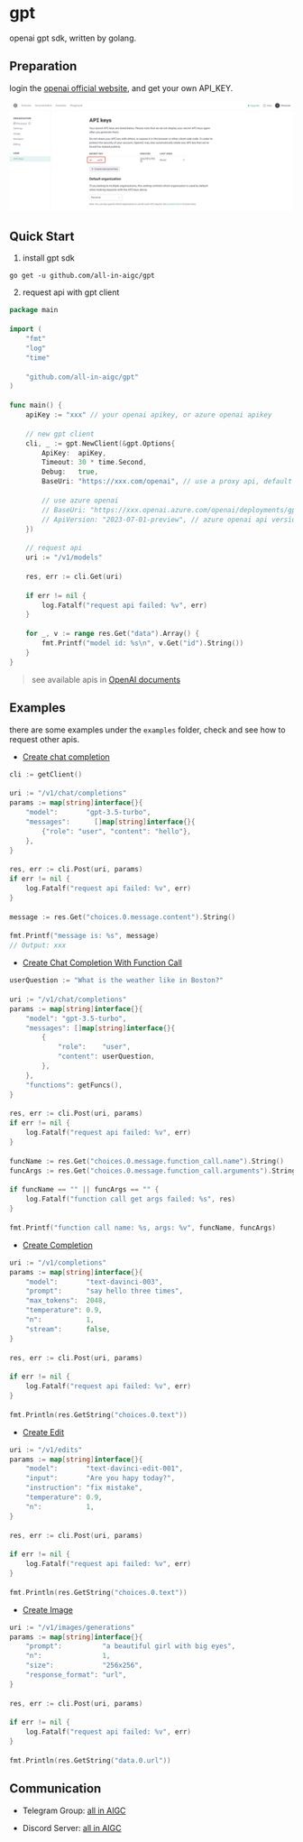 # gpt

openai gpt sdk, written by golang.

## Preparation

login the [openai official website](https://beta.openai.com/account/api-keys), and get your own API_KEY.

![](./images/get_api_key.jpg)

## Quick Start

1. install gpt sdk

```shell
go get -u github.com/all-in-aigc/gpt
```

2. request api with gpt client

```go
package main

import (
	"fmt"
	"log"
	"time"

	"github.com/all-in-aigc/gpt"
)

func main() {
	apiKey := "xxx" // your openai apikey, or azure openai apikey

	// new gpt client
	cli, _ := gpt.NewClient(&gpt.Options{
		ApiKey:  apiKey,
		Timeout: 30 * time.Second,
		Debug:   true,
		BaseUri: "https://xxx.com/openai", // use a proxy api, default baseuri is https://api.openai.com

		// use azure openai
		// BaseUri: "https://xxx.openai.azure.com/openai/deployments/gpt-35-turbo-16k", // your azure openai endpoint
		// ApiVersion: "2023-07-01-preview", // azure openai api version
	})

	// request api
	uri := "/v1/models"

	res, err := cli.Get(uri)

	if err != nil {
		log.Fatalf("request api failed: %v", err)
	}

	for _, v := range res.Get("data").Array() {
		fmt.Printf("model id: %s\n", v.Get("id").String())
	}
}
```

> see available apis in [OpenAI documents](https://beta.openai.com/docs/api-reference/completions/create)

## Examples

there are some examples under the `examples` folder, check and see how to request other apis.

- [Create chat completion](https://platform.openai.com/docs/api-reference/chat/create)

```go
cli := getClient()

uri := "/v1/chat/completions"
params := map[string]interface{}{
	"model":       "gpt-3.5-turbo",
	"messages":      []map[string]interface{}{
		{"role": "user", "content": "hello"},
	},
}

res, err := cli.Post(uri, params)
if err != nil {
	log.Fatalf("request api failed: %v", err)
}

message := res.Get("choices.0.message.content").String()

fmt.Printf("message is: %s", message)
// Output: xxx
```

- [Create Chat Completion With Function Call](https://platform.openai.com/docs/api-reference/chat/create)

```go
userQuestion := "What is the weather like in Boston?"

uri := "/v1/chat/completions"
params := map[string]interface{}{
	"model": "gpt-3.5-turbo",
	"messages": []map[string]interface{}{
		{
			"role":    "user",
			"content": userQuestion,
		},
	},
	"functions": getFuncs(),
}

res, err := cli.Post(uri, params)
if err != nil {
	log.Fatalf("request api failed: %v", err)
}

funcName := res.Get("choices.0.message.function_call.name").String()
funcArgs := res.Get("choices.0.message.function_call.arguments").String()

if funcName == "" || funcArgs == "" {
	log.Fatalf("function call get args failed: %s", res)
}

fmt.Printf("function call name: %s, args: %v", funcName, funcArgs)
```

- [Create Completion](https://beta.openai.com/docs/api-reference/completions/create)

```go
uri := "/v1/completions"
params := map[string]interface{}{
	"model":       "text-davinci-003",
	"prompt":      "say hello three times",
	"max_tokens":  2048,
	"temperature": 0.9,
	"n":           1,
	"stream":      false,
}

res, err := cli.Post(uri, params)

if err != nil {
	log.Fatalf("request api failed: %v", err)
}

fmt.Println(res.GetString("choices.0.text"))
```

- [Create Edit](https://beta.openai.com/docs/api-reference/edits/create)

```go
uri := "/v1/edits"
params := map[string]interface{}{
	"model":       "text-davinci-edit-001",
	"input":       "Are you hapy today?",
	"instruction": "fix mistake",
	"temperature": 0.9,
	"n":           1,
}

res, err := cli.Post(uri, params)

if err != nil {
	log.Fatalf("request api failed: %v", err)
}

fmt.Println(res.GetString("choices.0.text"))
```

- [Create Image](https://beta.openai.com/docs/api-reference/images/create)

```go
uri := "/v1/images/generations"
params := map[string]interface{}{
	"prompt":          "a beautiful girl with big eyes",
	"n":               1,
	"size":            "256x256",
	"response_format": "url",
}

res, err := cli.Post(uri, params)

if err != nil {
	log.Fatalf("request api failed: %v", err)
}

fmt.Println(res.GetString("data.0.url"))
```

## Communication

- Telegram Group: [all in AIGC](https://t.me/+OtxKWYMf8UE0ZWQ1)

- Discord Server: [all in AIGC](https://discord.gg/qSrsTzuw)
